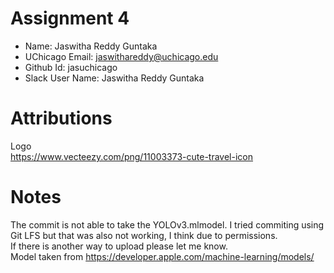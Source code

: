 # Assignment 4

- Name: Jaswitha Reddy Guntaka
- UChicago Email: jaswithareddy@uchicago.edu
- Github Id: jasuchicago
- Slack User Name: Jaswitha Reddy Guntaka

# Attributions

Logo <br>
https://www.vecteezy.com/png/11003373-cute-travel-icon<br>

# Notes

The commit is not able to take the YOLOv3.mlmodel. I tried commiting using Git LFS but that was also not working, I think due to permissions. <br>
If there is another way to upload please let me know.<br>
Model taken from https://developer.apple.com/machine-learning/models/

